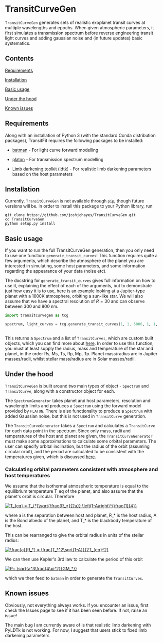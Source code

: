 # TransitCurveGen

`TransitCurveGen` generates sets of realistic exoplanet transit curves at multiple wavelengths and epochs. When given atmospheric parameters, it first simulates a transmission spectrum before reverse engineering transit light curves and adding gaussian noise and (in future updates) basic systematics.

## Contents
[Requirements](#requirements)

[Installation](#installation)

[Basic usage](#basic_usage)

[Under the hood](#under_the_hood)

[Known issues](#known_issues)


<a name="requirements"></a>
## Requirements
Along with an installation of Python 3 (with the standard Conda distribution packages), TransitFit requires the following packages to be installed:

- [batman](https://www.cfa.harvard.edu/~lkreidberg/batman/index.html) - For light curve forward modelling

- [platon](https://github.com/ideasrule/platon) - For transmission spectrum modelling

- [Limb darkening toolkit (ldtk)](https://github.com/hpparvi/ldtk) - For realistic limb darkening parameters based on the host parameters


<a name="installation"></a>
## Installation
Currently, `TransitCurveGen` is not available through `pip`, though future versions will be. In order to install this package to your Python library, run
```
git clone https://github.com/joshjchayes/TransitCurveGen.git
cd TransitCurveGen
python setup.py install
```

<a name="basic_usage"></a>
## Basic usage
If you want to run the full TransitCurveGen generation, then you only need to use one function: ```generate_transit_curves```! This function requires quite a few arguments, which describe the atmosphere of the planet you are interested in simulating, some host parameters, and some information regarding the appearance of your data (noise etc).

The docstring for ```generate_transit_curves``` gives full information on how to use it, explaining the effect of each of the arguments, but to demonstrate just how easy it is to use, here is an example looking at a Jupiter-type planet with a 1000K atmosphere, orbiting a sun-like star. We will also assume that we have a spectral resolution of $R=30$ and can observe between 300 and 800 nm.

```python
import transitcurvegen as tcg

spectrum, light_curves = tcg.generate_transit_curves(1, 1, 5800, 1, 1, 1000, resolution=30, max_wavelength=8e-7, min_wavelength=3e-7)
 
```
This returns a ```Spectrum``` and a list of ```TransitCurves```, which are custom built objects, which you can find more about [here](#under_the_hood). In order to use this function, you must at least supply the radius, mass and temperature of the star and planet, in the order Rs, Ms, Ts, Rp, Mp, Tp. Planet mass/radius are in Jupiter masses/radii, whilst stellar mass/radius are in Solar masses/radii.

<a name="under_the_hood"></a>
## Under the hood
`TransitCurveGen` is built around two main types of object - ```Spectrum``` and ```TransitCurve```, along with a constructor object for each. 

The ```SpectrumGenerator``` takes planet and host parameters, resolution and wavelength limits and produces a `Spectrum` using the forward model provided by `PLATON`. There is also functionality to produce a `Spectrum` with added Gaussian noise, but this is not used in `TransitCurve` generation. 

The `TransitCurveGenerator` takes a `Spectrum` and calculates a `TransitCurve` for each data point in the spectrum. Since only mass, radii and temperatures of the host and planet are given, the `TransitCurveGenerator` must make some approximations to calculate some orbital parameters. The user can specify orbital inclination, but the radius of the orbit (assuming circular orbit), and the period are calculated to be consistent with the temperatures given, which is discussed [here](#realistic_orb_params). 

<a name="realistic_orb_params"></a>
### Calculating orbital parameters consistent with atmosphere and host temperatures

We assume that the isothermal atmospheric temperature is equal to the equilibrium temperature T_eq of the planet, and also assume that the planet's orbit is circular. Therefore 

<a href="https://www.codecogs.com/eqnedit.php?latex=T_{eq}&space;=&space;T_{*}\sqrt{\frac{R_*}{2a}}&space;\left(1-A\right)^{\frac{1}{4}}" target="_blank"><img src="https://latex.codecogs.com/gif.latex?T_{eq}&space;=&space;T_{*}\sqrt{\frac{R_*}{2a}}&space;\left(1-A\right)^{\frac{1}{4}}" title="T_{eq} = T_{*}\sqrt{\frac{R_*}{2a}} \left(1-A\right)^{\frac{1}{4}}" /></a>

where a is the separation between host and planet, R_* is the host radius, A is the Bond albedo of the planet, and T_* is the blackbody temperature of the host.

This can be rearranged to give the orbital radius in units of the stellar radius:

<a href="https://www.codecogs.com/eqnedit.php?latex=\frac{a}{R_*}&space;=&space;\frac{T_*^2\sqrt{1-A}}{2T_{eq}^2}" target="_blank"><img src="https://latex.codecogs.com/gif.latex?\frac{a}{R_*}&space;=&space;\frac{T_*^2\sqrt{1-A}}{2T_{eq}^2}" title="\frac{a}{R_*} = \frac{T_*^2\sqrt{1-A}}{2T_{eq}^2}" /></a>

We can then use Kepler's 3rd law to calculate the period of this orbit 

<a href="https://www.codecogs.com/eqnedit.php?latex=P=&space;\sqrt{a^3\frac{4\pi^2}{GM_*}}" target="_blank"><img src="https://latex.codecogs.com/gif.latex?P=&space;\sqrt{a^3\frac{4\pi^2}{GM_*}}" title="P= \sqrt{a^3\frac{4\pi^2}{GM_*}}" /></a>

which we then feed to `batman` in order to generate the `TransitCurves`.

<a name="requirements"></a>
## Known issues
Obviously, not everything always works. If you encounter an issue, first check the Issues page to see if it has been seen before. If not, raise an issue!

The main bug I am currently aware of is that realistic limb darkening with PyLDTk is not working. For now, I suggest that users stick to fixed limb darkening parameters.
